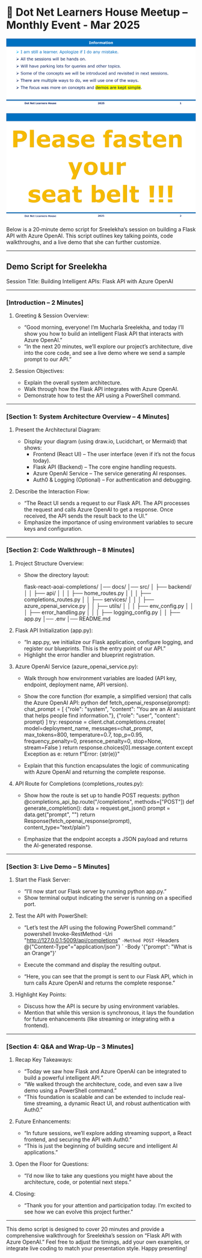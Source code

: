 # 📢 Dot Net Learners House Meetup – Monthly Event - Mar 2025


![Information | 100x100](./Documentation/Images/Information.PNG)

![Seat Belt | 100x100](./Documentation/Images/SeatBelt.PNG)


Below is a 20‑minute demo script for Sreelekha’s session on building a Flask API with Azure OpenAI. This script outlines key talking points, code walkthroughs, and a live demo that she can further customize.

---

## Demo Script for Sreelekha  
Session Title: Building Intelligent APIs: Flask API with Azure OpenAI

---

### [Introduction – 2 Minutes]

1. Greeting & Session Overview:  
   - “Good morning, everyone! I’m Mucharla Sreelekha, and today I’ll show you how to build an intelligent Flask API that interacts with Azure OpenAI.”  
   - “In the next 20 minutes, we’ll explore our project’s architecture, dive into the core code, and see a live demo where we send a sample prompt to our API.”

2. Session Objectives:  
   - Explain the overall system architecture.
   - Walk through how the Flask API integrates with Azure OpenAI.
   - Demonstrate how to test the API using a PowerShell command.

---

### [Section 1: System Architecture Overview – 4 Minutes]

1. Present the Architectural Diagram:  
   - Display your diagram (using draw.io, Lucidchart, or Mermaid) that shows:  
     - Frontend (React UI) – The user interface (even if it’s not the focus today).  
     - Flask API (Backend) – The core engine handling requests.  
     - Azure OpenAI Service – The service generating AI responses.  
     - Auth0 & Logging (Optional) – For authentication and debugging.
  
2. Describe the Interaction Flow:  
   - “The React UI sends a request to our Flask API. The API processes the request and calls Azure OpenAI to get a response. Once received, the API sends the result back to the UI.”
   - Emphasize the importance of using environment variables to secure keys and configuration.

---

### [Section 2: Code Walkthrough – 8 Minutes]

1. Project Structure Overview:  
   - Show the directory layout:
     
     flask-react-aoai-completions/
     │── docs/
     │── src/
     │   ├── backend/
     │   │   ├── api/
     │   │   │   ├── home_routes.py
     │   │   │   ├── completions_routes.py
     │   │   ├── services/
     │   │   │   ├── azure_openai_service.py
     │   │   ├── utils/
     │   │   │   ├── env_config.py
     │   │   │   ├── error_handling.py
     │   │   │   ├── logging_config.py
     │   │   ├── app.py
     │── .env
     │── README.md
     

2. Flask API Initialization (app.py):  
   - “In app.py, we initialize our Flask application, configure logging, and register our blueprints. This is the entry point of our API.”
   - Highlight the error handler and blueprint registration.

3. Azure OpenAI Service (azure_openai_service.py):  
   - Walk through how environment variables are loaded (API key, endpoint, deployment name, API version).  
   - Show the core function (for example, a simplified version) that calls the Azure OpenAI API:
     python
     def fetch_openai_response(prompt):
         chat_prompt = [
             {"role": "system", "content": "You are an AI assistant that helps people find information."},
             {"role": "user", "content": prompt}
         ]
         try:
             response = client.chat.completions.create(
                 model=deployment_name,
                 messages=chat_prompt,
                 max_tokens=800,
                 temperature=0.7,
                 top_p=0.95,
                 frequency_penalty=0,
                 presence_penalty=0,
                 stop=None,
                 stream=False
             )
             return response.choices[0].message.content
         except Exception as e:
             return f"Error: {str(e)}"
     
   - Explain that this function encapsulates the logic of communicating with Azure OpenAI and returning the complete response.
  
4. API Route for Completions (completions_routes.py):  
   - Show how the route is set up to handle POST requests:
     python
     @completions_api_bp.route("/completions", methods=["POST"])
     def generate_completion():
         data = request.get_json()
         prompt = data.get("prompt", "")
         return Response(fetch_openai_response(prompt), content_type="text/plain")
     
   - Emphasize that the endpoint accepts a JSON payload and returns the AI-generated response.

---

### [Section 3: Live Demo – 5 Minutes]

1. Start the Flask Server:  
   - “I’ll now start our Flask server by running python app.py.”
   - Show terminal output indicating the server is running on a specified port.

2. Test the API with PowerShell:  
   - “Let’s test the API using the following PowerShell command:”
     powershell
     Invoke-RestMethod -Uri "http://127.0.0.1:5009/api/completions" `
                       -Method POST `
                       -Headers @{"Content-Type"="application/json"} `
                       -Body '{"prompt": "What is an Orange"}'
     
   - Execute the command and display the resulting output.
   - “Here, you can see that the prompt is sent to our Flask API, which in turn calls Azure OpenAI and returns the complete response.”

3. Highlight Key Points:  
   - Discuss how the API is secure by using environment variables.
   - Mention that while this version is synchronous, it lays the foundation for future enhancements (like streaming or integrating with a frontend).

---

### [Section 4: Q&A and Wrap-Up – 3 Minutes]

1. Recap Key Takeaways:  
   - “Today we saw how Flask and Azure OpenAI can be integrated to build a powerful intelligent API.”
   - “We walked through the architecture, code, and even saw a live demo using a PowerShell command.”
   - “This foundation is scalable and can be extended to include real-time streaming, a dynamic React UI, and robust authentication with Auth0.”

2. Future Enhancements:  
   - “In future sessions, we’ll explore adding streaming support, a React frontend, and securing the API with Auth0.”
   - “This is just the beginning of building secure and intelligent AI applications.”

3. Open the Floor for Questions:  
   - “I’d now like to take any questions you might have about the architecture, code, or potential next steps.”

4. Closing:  
   - “Thank you for your attention and participation today. I’m excited to see how we can evolve this project further.”

---

This demo script is designed to cover 20 minutes and provide a comprehensive walkthrough for Sreelekha’s session on “Flask API with Azure OpenAI.” Feel free to adjust the timings, add your own examples, or integrate live coding to match your presentation style. Happy presenting!
